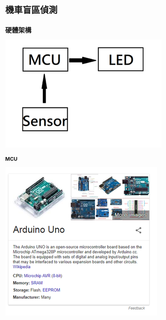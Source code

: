 # 機車盲區偵測

## 硬體架構
![image](https://github.com/NKUSTMCU/MCU/blob/master/img/hardware.PNG)


### MCU
![image](https://github.com/NKUSTMCU/MCU/blob/master/img/arduino.PNG)
